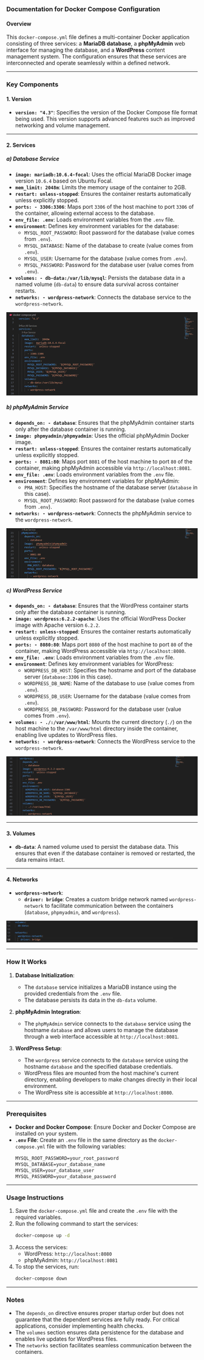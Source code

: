 ### Documentation for Docker Compose Configuration

#### Overview
This `docker-compose.yml` file defines a multi-container Docker application consisting of three services: a **MariaDB database**, a **phpMyAdmin** web interface for managing the database, and a **WordPress** content management system. The configuration ensures that these services are interconnected and operate seamlessly within a defined network.

---

### Key Components

#### 1. **Version**
   - **`version: "4.3"`**: Specifies the version of the Docker Compose file format being used. This version supports advanced features such as improved networking and volume management.

---

#### 2. **Services**

##### a) **Database Service**
   - **`image: mariadb:10.6.4-focal`**: Uses the official MariaDB Docker image version `10.6.4` based on Ubuntu Focal.
   - **`mem_limit: 2048m`**: Limits the memory usage of the container to 2GB.
   - **`restart: unless-stopped`**: Ensures the container restarts automatically unless explicitly stopped.
   - **`ports: - 3306:3306`**: Maps port `3306` of the host machine to port `3306` of the container, allowing external access to the database.
   - **`env_file: .env`**: Loads environment variables from the `.env` file.
   - **`environment`**: Defines key environment variables for the database:
     - `MYSQL_ROOT_PASSWORD`: Root password for the database (value comes from `.env`).
     - `MYSQL_DATABASE`: Name of the database to create (value comes from `.env`).
     - `MYSQL_USER`: Username for the database (value comes from `.env`).
     - `MYSQL_PASSWORD`: Password for the database user (value comes from `.env`).
   - **`volumes: - db-data:/var/lib/mysql`**: Persists the database data in a named volume (`db-data`) to ensure data survival across container restarts.
   - **`networks: - wordpress-network`**: Connects the database service to the `wordpress-network`.

   ![Database](<images/Database code.png>)


##### b) **phpMyAdmin Service**
   - **`depends_on: - database`**: Ensures that the phpMyAdmin container starts only after the database container is running.
   - **`image: phpmyadmin/phpmyadmin`**: Uses the official phpMyAdmin Docker image.
   - **`restart: unless-stopped`**: Ensures the container restarts automatically unless explicitly stopped.
   - **`ports: - 8081:80`**: Maps port `8081` of the host machine to port `80` of the container, making phpMyAdmin accessible via `http://localhost:8081`.
   - **`env_file: .env`**: Loads environment variables from the `.env` file.
   - **`environment`**: Defines key environment variables for phpMyAdmin:
     - `PMA_HOST`: Specifies the hostname of the database server (`database` in this case).
     - `MYSQL_ROOT_PASSWORD`: Root password for the database (value comes from `.env`).
   - **`networks: - wordpress-network`**: Connects the phpMyAdmin service to the `wordpress-network`.

   ![phpmyadmin](<images/phpmyadmin code.png>)


##### c) **WordPress Service**
   - **`depends_on: - database`**: Ensures that the WordPress container starts only after the database container is running.
   - **`image: wordpress:6.2.2-apache`**: Uses the official WordPress Docker image with Apache version `6.2.2`.
   - **`restart: unless-stopped`**: Ensures the container restarts automatically unless explicitly stopped.
   - **`ports: - 8080:80`**: Maps port `8080` of the host machine to port `80` of the container, making WordPress accessible via `http://localhost:8080`.
   - **`env_file: .env`**: Loads environment variables from the `.env` file.
   - **`environment`**: Defines key environment variables for WordPress:
     - `WORDPRESS_DB_HOST`: Specifies the hostname and port of the database server (`database:3306` in this case).
     - `WORDPRESS_DB_NAME`: Name of the database to use (value comes from `.env`).
     - `WORDPRESS_DB_USER`: Username for the database (value comes from `.env`).
     - `WORDPRESS_DB_PASSWORD`: Password for the database user (value comes from `.env`).
   - **`volumes: - ./:/var/www/html`**: Mounts the current directory (`./`) on the host machine to the `/var/www/html` directory inside the container, enabling live updates to WordPress files.
   - **`networks: - wordpress-network`**: Connects the WordPress service to the `wordpress-network`.

![wordpress](<images/wordpress code.png>)


---

#### 3. **Volumes**
   - **`db-data`**: A named volume used to persist the database data. This ensures that even if the database container is removed or restarted, the data remains intact.

---

#### 4. **Networks**
   - **`wordpress-network`**:
     - **`driver: bridge`**: Creates a custom bridge network named `wordpress-network` to facilitate communication between the containers (`database`, `phpmyadmin`, and `wordpress`).

![volumes](<images/Screenshot 2025-02-12 173636.png>)


---

### How It Works
1. **Database Initialization**:
   - The `database` service initializes a MariaDB instance using the provided credentials from the `.env` file.
   - The database persists its data in the `db-data` volume.

2. **phpMyAdmin Integration**:
   - The `phpMyAdmin` service connects to the `database` service using the hostname `database` and allows users to manage the database through a web interface accessible at `http://localhost:8081`.

3. **WordPress Setup**:
   - The `wordpress` service connects to the `database` service using the hostname `database` and the specified database credentials.
   - WordPress files are mounted from the host machine's current directory, enabling developers to make changes directly in their local environment.
   - The WordPress site is accessible at `http://localhost:8080`.

---

### Prerequisites
- **Docker and Docker Compose**: Ensure Docker and Docker Compose are installed on your system.
- **`.env` File**: Create an `.env` file in the same directory as the `docker-compose.yml` file with the following variables:
   ```env
   MYSQL_ROOT_PASSWORD=your_root_password
   MYSQL_DATABASE=your_database_name
   MYSQL_USER=your_database_user
   MYSQL_PASSWORD=your_database_password
   ```

---

### Usage Instructions
1. Save the `docker-compose.yml` file and create the `.env` file with the required variables.
2. Run the following command to start the services:
   ```bash
   docker-compose up -d
   ```
3. Access the services:
   - WordPress: `http://localhost:8080`
   - phpMyAdmin: `http://localhost:8081`
4. To stop the services, run:
   ```bash
   docker-compose down
   ```

---

### Notes
- The `depends_on` directive ensures proper startup order but does not guarantee that the dependent services are fully ready. For critical applications, consider implementing health checks.
- The `volumes` section ensures data persistence for the database and enables live updates for WordPress files.
- The `networks` section facilitates seamless communication between the containers.